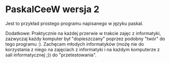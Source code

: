 # PaskalCeeW wersja 2
Jest to przykład prostego programu napisanego w języku paskal.

Dodatkowe:
Praktycznie na każdej przerwie w trakcie zajęc z informatyki, zazwyczaj każdy komputer był "dopieszczany" poprzez podobny "twór" do tego programu :). Zachęcam młodych informatyków (możę nie do korzystania z niego na zajęciach z informatyki i na każdym komputerze z sali informatycznej ;)) do "przetestowania".
